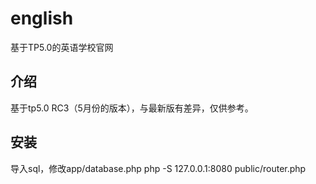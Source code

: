 # english
基于TP5.0的英语学校官网

## 介绍

基于tp5.0 RC3（5月份的版本），与最新版有差异，仅供参考。

## 安装
导入sql，修改app/database.php
php -S 127.0.0.1:8080 public/router.php
